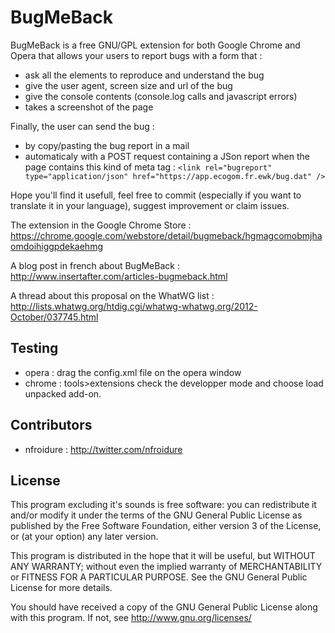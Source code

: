 BugMeBack
============

BugMeBack is a free GNU/GPL extension for both Google Chrome and Opera that allows your users to report bugs with a form that :
* ask all the elements to reproduce and understand the bug
* give the user agent, screen size and url of the bug
* give the console contents (console.log calls and javascript errors)
* takes a screenshot of the page

Finally, the user can send the bug :
* by copy/pasting the bug report in a mail
* automaticaly with a POST request containing a JSon report when the page contains this kind of meta tag :
`<link rel="bugreport" type="application/json" href="https://app.ecogom.fr.ewk/bug.dat" />`

Hope you'll find it usefull, feel free to commit (especially if you want to translate it in your language), suggest improvement or claim issues.

The extension in the Google Chrome Store : https://chrome.google.com/webstore/detail/bugmeback/hgmagcomobmjhaomdoihiggpdekaehmg

A blog post in french about BugMeBack : http://www.insertafter.com/articles-bugmeback.html

A thread about this proposal on the WhatWG list : http://lists.whatwg.org/htdig.cgi/whatwg-whatwg.org/2012-October/037745.html

Testing
-------------
* opera : drag the config.xml file on the opera window
* chrome : tools>extensions check the developper mode and choose load unpacked add-on.

Contributors
-------------
* nfroidure : http://twitter.com/nfroidure

License
-------
This program excluding it's sounds is free software: you can redistribute it and/or modify it under the terms of the GNU General Public License as published by the Free Software Foundation, either version 3 of the License, or (at your option) any later version.

This program is distributed in the hope that it will be useful, but WITHOUT ANY WARRANTY; without even the implied warranty of MERCHANTABILITY or FITNESS FOR A PARTICULAR PURPOSE.  See the GNU General Public License for more details.

You should have received a copy of the GNU General Public License along with this program.  If not, see <http://www.gnu.org/licenses/>
